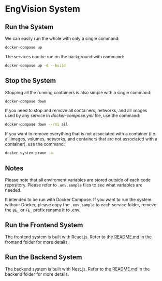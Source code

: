 # EngVision System

## Run the System

We can easily run the whole with only a single command:

```bash
docker-compose up
```

The services can be run on the background with command:

```bash
docker-compose up -d --build
```

## Stop the System

Stopping all the running containers is also simple with a single command:

```bash
docker-compose down
```

If you need to stop and remove all containers, networks, and all images used by any service in <em>docker-compose.yml</em> file, use the command:

```bash
docker-compose down --rmi all
```

If you want to remove everything that is not associated with a container (i.e. all images, volumes, networks, and containers that are not associated with a container), use the command:

```bash
docker system prune -a
```

## Notes

Please note that all enviroment variables are stored outside of each code repository. Please refer to `.env.sample` files to see what variables are needed.

It intended to be run with Docker Compose. If you want to run the system withour Docker, please copy the `.env.sample` to each service folder, remove the `BE_` or `FE_` prefix rename it to .env.

## Run the Frontend System

The frontend system is built with React.js. Refer to the [README.md](./frontend/README.md) in the frontend folder for more details.

## Run the Backend System

The backend system is built with Nest.js. Refer to the [README.md](./backend/README.md) in the backend folder for more details.
